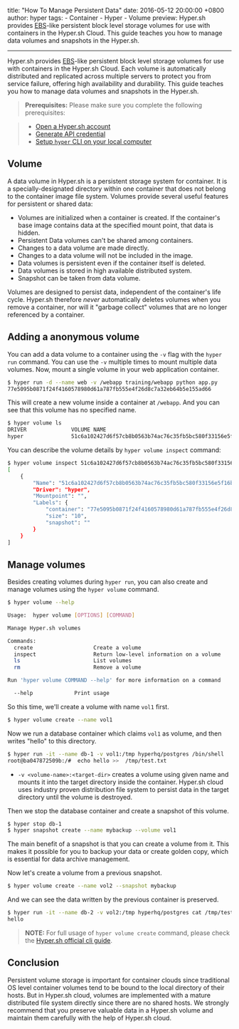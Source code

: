 title: "How To Manage Persistent Data"
date: 2016-05-12 20:00:00 +0800
author: hyper
tags:
    - Container
    - Hyper
    - Volume
preview: Hyper.sh provides [EBS](https://aws.amazon.com/ebs/)-like persistent block level storage volumes for use with containers in the Hyper.sh Cloud. This guide teaches you how to manage data volumes and snapshots in the Hyper.sh.

---

 Hyper.sh provides [EBS](https://aws.amazon.com/ebs/)-like persistent block level storage volumes for use with containers in the Hyper.sh Cloud.  Each volume is automatically distributed and replicated across multiple servers to protect you from service failure, offering high availability and durability. This guide teaches you how to manage data volumes and snapshots in the Hyper.sh.


> **Prerequisites:**
> Please make sure you complete the following prerequisites:

> - [Open a Hyper.sh account](https://console.hyper.sh/register)
> - [Generate API credential](https://docs.hyper.sh/GettingStarted/generate_api_credential.html)
> - [Setup `hyper` CLI on your local computer](https://docs.hyper.sh/GettingStarted/install.html)

## Volume
A data volume in Hyper.sh is a persistent storage system for container. It is a specially-designated directory within one container that does not belong to the container image file system. Volumes provide several useful features for persistent or shared data:

- Volumes are initialized when a container is created. If the container's base image contains data at the specified mount point, that data is hidden.
- Persistent Data volumes can't be shared among containers.
- Changes to a data volume are made directly.
- Changes to a data volume will not be included in the image.
- Data volumes is persistent even if the container itself is deleted.
- Data volumes is stored in high available distributed system.
- Snapshot can be taken from data volume.

Volumes are designed to persist data, independent of the container's life cycle. Hyper.sh therefore *never* automatically deletes volumes when you remove a container, nor will it "garbage collect" volumes that are no longer referenced by a container.


## Adding a anonymous volume

You can add a data volume to a container using the `-v` flag with the `hyper run` command. You can use the `-v` multiple times to mount multiple data volumes. Now, mount a single volume in your web application container.

``` bash
$ hyper run -d --name web -v /webapp training/webapp python app.py
77e5095b0871f24f4160578980d61a787fb555e4f26d8c7a32eb64b5e155ad66
```

This will create a new volume inside a container at `/webapp`. And you can see that this volume has no specified name.

``` bash
$ hyper volume ls
DRIVER              VOLUME NAME                                                        SIZE                CONTAINER
hyper               51c6a102427d6f57cb8b0563b74ac76c35fb5bc580f33156e5f16b436cd7305    10 GB               77e5095b0871
```

You can describe the volume details by `hyper volume inspect` command:
``` bash
$ hyper volume inspect 51c6a102427d6f57cb8b0563b74ac76c35fb5bc580f33156e5f16b436cd7305
[
    {
        "Name": "51c6a102427d6f57cb8b0563b74ac76c35fb5bc580f33156e5f16b436cd7305",
        "Driver": "hyper",
        "Mountpoint": "",
        "Labels": {
            "container": "77e5095b0871f24f4160578980d61a787fb555e4f26d8c7a32eb64b5e155ad66",
            "size": "10",
            "snapshot": ""
        }
    }
]
```

## Manage volumes

Besides creating volumes during `hyper run`, you can also create and manage volumes using the `hyper volume` command.

``` bash
$ hyper volume --help

Usage:  hyper volume [OPTIONS] [COMMAND]

Manage Hyper.sh volumes

Commands:
  create                   Create a volume
  inspect                  Return low-level information on a volume
  ls                       List volumes
  rm                       Remove a volume

Run 'hyper volume COMMAND --help' for more information on a command

  --help             Print usage
```
So this time, we'll create a volume with name `vol1` first.

``` bash
$ hyper volume create --name vol1
```

Now we run a database container which claims `vol1` as volume, and then writes "hello" to this directory.
``` bash
$ hyper run -it --name db-1 -v vol1:/tmp hyperhq/postgres /bin/shell
root@ba047872509b:/#  echo hello >>  /tmp/test.txt
```
* `-v <volume-name>:<target-dir>` creates a volume using given name and mounts it into the target directory inside the container. Hyper.sh cloud uses industry proven distribution file system to persist data in the target directory until the volume is destroyed.

Then we stop the database container and create a snapshot of this volume.
``` bash
$ hyper stop db-1
$ hyper snapshot create --name mybackup --volume vol1
```

The main benefit of a snapshot is that you can create a volume from it. This makes it possible for you to backup your data or create golden copy, which is essential for data archive management.

Now let's create a volume from a previous snapshot.

``` bash
$ hyper volume create --name vol2 --snapshot mybackup
```

And we can see the data written by the previous container is preserved.
``` bash
$ hyper run -it --name db-2 -v vol2:/tmp hyperhq/postgres cat /tmp/test.txt
hello
```

> **NOTE:**
> For full usage of `hyper volume create` command, please check the [Hyper.sh official cli guide](https://docs.hyper.sh/Reference/CLI/volume_create.html).

## Conclusion

Persistent volume storage is important for container clouds since traditional OS level container volumes tend to be bound to the local directory of their hosts. But in Hyper.sh cloud, volumes are implemented with a mature distributed file system directly since there are no shared hosts. We strongly recommend that you preserve valuable data in a Hyper.sh volume and maintain them carefully with the help of Hyper.sh cloud.

